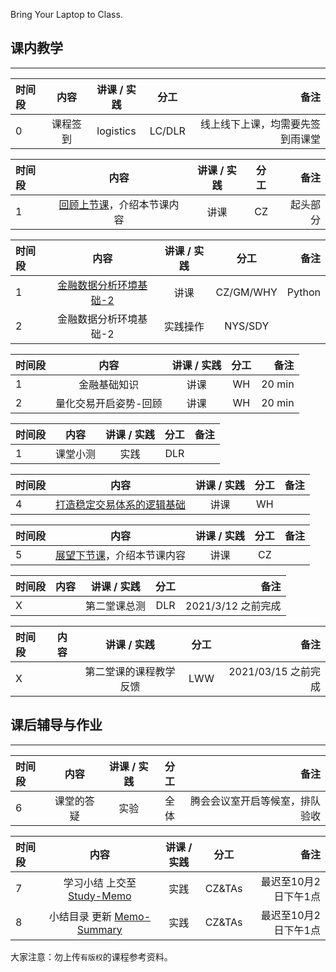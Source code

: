 
Bring Your Laptop to Class. 

## 课内教学
---

|时间段     |  内容    | 讲课 / 实践     |  分工  |备注       |
| :---      |   :----:    |   :----:    |    :----:    |       ---: |
|    0     | 课程签到     |  logistics   |     LC/DLR     |   线上线下上课，均需要先签到雨课堂     |


|时间段     |  内容    | 讲课 / 实践     |  分工  |备注       |
| :---      |   :----:    |   :----:    |    :----:    |       ---: |
|   1       | [回顾上节课](../WW1/WW1-Plan.md)，介绍本节课内容     |  讲课    |     CZ     |    起头部分     |

| 时间段   |    内容    | 讲课 / 实践     |  分工  |   备注       |
| :---     |   :----:    |   :----:    |    :----:    |       ---:   |
|    1     | [金融数据分析环境基础-2](../../../learnFBD/2-FBD.md)   |  讲课   |    CZ/GM/WHY     |    Python    |
|    2     | 金融数据分析环境基础-2  |  实践操作   |   NYS/SDY     |        |

| 时间段 |     内容     | 讲课 / 实践 | 分工 |   备注 |
| :----- | :----------: | :---------: | :--: | -----: |
| 1      | 金融基础知识 |    讲课     | WH | 20 min |
| 2      | 量化交易开启姿势-回顾 |    讲课     | WH  | 20 min |

| 时间段 |         内容          | 讲课 / 实践 | 分工 | 备注 |
| :----- | :-------------------: | :---------: | :--: | ---: |
| 1      | 课堂小测 |    实践     | DLR |      |

| 时间段    |    内容    | 讲课 / 实践     |  分工  |   备注       |
| :---     |   :----:    |   :----:    |    :----:    |       ---:   |
|    4     | [打造稳定交易体系的逻辑基础](../../../learnQuant/WW2-Quant.md)   |  讲课   |    WH     |        |


|时间段     |  内容    | 讲课 / 实践     |  分工  |   备注       |
| :---     |   :----:    |   :----:    |    :----:    |       ---:   |
|   5      | [展望下节课](../WW3/WW3-Plan.md)，介绍本节课内容     |  讲课    |     CZ     |         |


| 时间段  |  内容 | 讲课 / 实践 | 分工 | 备注 |
| :---   |   :----:    |   :----:    |    :----:    |       ---: |
|   X    |   |  第二堂课总测 |   DLR  |  2021/3/12  之前完成 |


| 时间段  |  内容 | 讲课 / 实践 | 分工 | 备注 |
| :---   |   :----:    |   :----:    |    :----:    |       ---: |
|   X    |   |  第二堂课的课程教学反馈 |   LWW  |  2021/03/15  之前完成 |


## 课后辅导与作业
---
|时间段     |  内容    | 讲课 / 实践     |  分工  | 备注       |
| :---     |   :----:    |   :----:    |    :----:    |       ---: |
|   6      |  课堂的答疑     |  实验   |     全体    |    腾会会议室开启等候室，排队验收     |


|时间段     |  内容    | 讲课 / 实践     |  分工  | 备注       |
| :---     |   :----:    |   :----:    |    :----:    |       ---: |
|   7      | 学习小结 上交至[Study-Memo](../../Memos/Study-Memo)    |  实践    |     CZ&TAs     |   最迟至10月2日下午1点      |
|   8      | 小结目录 更新 [Memo-Summary](../../Memos/Memo-Summary)  |  实践    |     CZ&TAs     |   最迟至10月2日下午1点      |


大家注意：勿上传``有版权``的课程参考资料。



